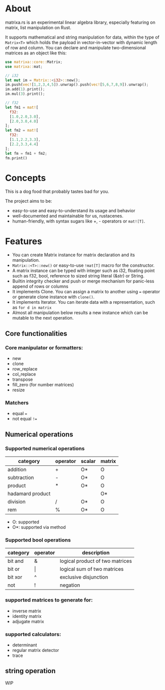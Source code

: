 # About

matrixa.rs is an experimental linear algebra library, especially featuring on matrix, list manipulation on Rust.

It supports mathematical and string manipulation for data, within the type of `Matrix<T>` which holds the payload in vector-in-vector with dynamic length of row and column.
You can declare and manipulate two-dimensional matrices as an object like this:

```rust
use matrixa::core::Matrix;
use matrixa::mat;

// i32
let mut im = Matrix::<i32>::new();
im.push(vec![1,2,3,4,5]).unwrap().push(vec![5,6,7,8,9]).unwrap();
im.add(1).print();
im.mul(3).print();

// f32
let fm1 = mat![
  f32:
  [1.0,2.0,3.0],
  [2.0,3.0,4.0]
];
let fm2 = mat![
  f32:
  [1.1,2.2,3.3],
  [2.2,3.3,4.4]
];
let fm = fm1 + fm2;
fm.print()
```

# Concepts

This is a dog food that probably tastes bad for you.

The project aims to be:

* easy-to-use and easy-to-understand its usage and behavior
* well-documented and maintainable for us, rustacenes.
* human-friendly, with syntax sugars like +, - operators or `mat![T]`.

# Features

* You can create Matrix<T> instance for matrix declaration and its manipulation.
* `Matrix::<T>::new()` or easy-to-use `!mat[T]` macro for the constructor.
* A matrix instance can be typed with integer such as i32, floating point such as f32, bool, reference to sized string literal (&str) or String.
* Builtin integrity checker and push or merge mechanism for panic-less append of rows or columns
* It implements Clone. You can assign a matrix to another using `=` operator or generate clone instance with `clone()`.
* It implements Iterator. You can iterate data with a representation, such as `for d in matrix` 
* Almost all manipulation below results a new instance which can be mutable to the next operation.


## Core functionalities

### Core manipulator or formatters:
* new
* clone
* row_replace
* col_replace
* transpose
* fill_zero (for number matrices)
* resize

### Matchers
  - equal `=`
  - not equal `!=`
  
## Numerical operations

### Supported numerical operations

| category | operator | scalar | matrix | 
| --- | --- | --- | --- | 
| addition | + | O* | O |
| subtraction | - | O* | O |
| product | * | O* | O |
| hadamard product |  | | O* |
| division | / | O* | O |
| rem | % | O* | O |

* O: supported
* O*: supported via method

### Supported bool operations

| category | operator | description |
| --- | --- | --- |
| bit and | & | logical product of two matrices |
| bit or | \| | logical sum of two matrices |
| bit xor | ^ | exclusive disjunction |
| not | ! | negation |

### supported matrices to generate for:
  - inverse matrix
  - identity matrix
  - adjugate matrix

### supported calculators:
  - determinant
  - regular matrix detector
  - trace

## string operation

WIP
